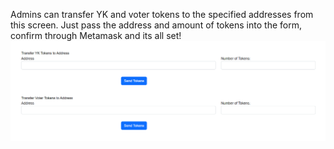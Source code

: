 Admins can transfer YK and voter tokens to the specified addresses from this screen. Just pass the address and amount of tokens into the form, confirm through Metamask and its all set!
![](../../images/transferToken.png)
